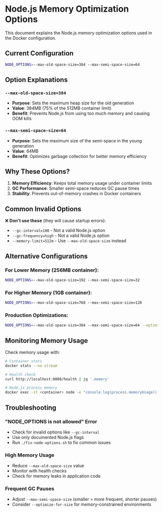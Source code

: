# Node.js Memory Optimization Options

This document explains the Node.js memory optimization options used in the Docker configuration.

## Current Configuration

```bash
NODE_OPTIONS=--max-old-space-size=384 --max-semi-space-size=64
```

## Option Explanations

### `--max-old-space-size=384`
- **Purpose**: Sets the maximum heap size for the old generation
- **Value**: 384MB (75% of the 512MB container limit)
- **Benefit**: Prevents Node.js from using too much memory and causing OOM kills

### `--max-semi-space-size=64`
- **Purpose**: Sets the maximum size of the semi-space in the young generation
- **Value**: 64MB
- **Benefit**: Optimizes garbage collection for better memory efficiency

## Why These Options?

1. **Memory Efficiency**: Keeps total memory usage under container limits
2. **GC Performance**: Smaller semi-space reduces GC pause times
3. **Stability**: Prevents out-of-memory crashes in Docker containers

## Common Invalid Options

❌ **Don't use these** (they will cause startup errors):
- `--gc-interval=100` - Not a valid Node.js option
- `--gc-frequency=high` - Not a valid Node.js option
- `--memory-limit=512m` - Use `--max-old-space-size` instead

## Alternative Configurations

### For Lower Memory (256MB container):
```bash
NODE_OPTIONS=--max-old-space-size=192 --max-semi-space-size=32
```

### For Higher Memory (1GB container):
```bash
NODE_OPTIONS=--max-old-space-size=768 --max-semi-space-size=128
```

### Production Optimizations:
```bash
NODE_OPTIONS=--max-old-space-size=384 --max-semi-space-size=64 --optimize-for-size
```

## Monitoring Memory Usage

Check memory usage with:
```bash
# Container stats
docker stats --no-stream

# Health check
curl http://localhost:8080/health | jq '.memory'

# Node.js process memory
docker exec -it <container> node -e "console.log(process.memoryUsage())"
```

## Troubleshooting

### "NODE_OPTIONS is not allowed" Error
- Check for invalid options like `--gc-interval`
- Use only documented Node.js flags
- Run `./fix-node-options.sh` to fix common issues

### High Memory Usage
- Reduce `--max-old-space-size` value
- Monitor with health checks
- Check for memory leaks in application code

### Frequent GC Pauses
- Adjust `--max-semi-space-size` (smaller = more frequent, shorter pauses)
- Consider `--optimize-for-size` for memory-constrained environments